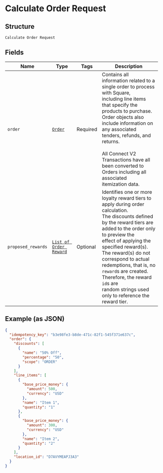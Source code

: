 
# Calculate Order Request

## Structure

`Calculate Order Request`

## Fields

| Name | Type | Tags | Description |
|  --- | --- | --- | --- |
| `order` | [`Order`](/doc/models/order.md) | Required | Contains all information related to a single order to process with Square,<br>including line items that specify the products to purchase. Order objects also<br>include information on any associated tenders, refunds, and returns.<br><br>All Connect V2 Transactions have all been converted to Orders including all associated<br>itemization data. |
| `proposed_rewards` | [`List of Order Reward`](/doc/models/order-reward.md) | Optional | Identifies one or more loyalty reward tiers to apply during order calculation.<br>The discounts defined by the reward tiers are added to the order only to preview the<br>effect of applying the specified reward(s). The reward(s) do not correspond to actual<br>redemptions, that is, no `reward`s are created. Therefore, the reward `id`s are<br>random strings used only to reference the reward tier. |

## Example (as JSON)

```json
{
  "idempotency_key": "b3e98fe3-b8de-471c-82f1-545f371e637c",
  "order": {
    "discounts": [
      {
        "name": "50% Off",
        "percentage": "50",
        "scope": "ORDER"
      }
    ],
    "line_items": [
      {
        "base_price_money": {
          "amount": 500,
          "currency": "USD"
        },
        "name": "Item 1",
        "quantity": "1"
      },
      {
        "base_price_money": {
          "amount": 300,
          "currency": "USD"
        },
        "name": "Item 2",
        "quantity": "2"
      }
    ],
    "location_id": "D7AVYMEAPJ3A3"
  }
}
```

